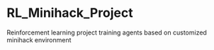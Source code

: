 # RL_Minihack_Project
Reinforcement learning project training agents based on customized minihack environment
